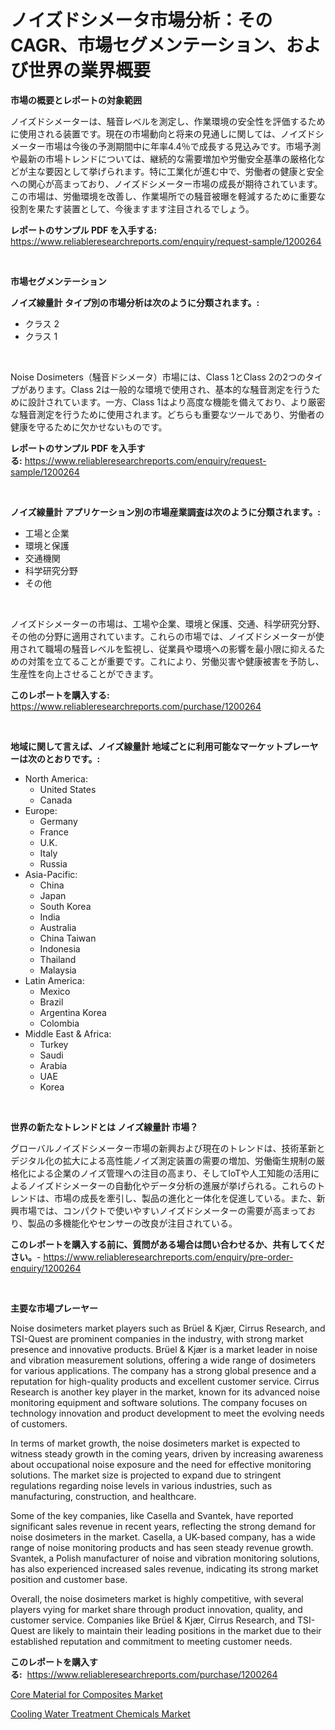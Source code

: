 <p><h1>ノイズドシメータ市場分析：そのCAGR、市場セグメンテーション、および世界の業界概要</h1></p><p><strong>市場の概要とレポートの対象範囲</strong></p>
<p><p>ノイズドシメーターは、騒音レベルを測定し、作業環境の安全性を評価するために使用される装置です。現在の市場動向と将来の見通しに関しては、ノイズドシメーター市場は今後の予測期間中に年率4.4％で成長する見込みです。市場予測や最新の市場トレンドについては、継続的な需要増加や労働安全基準の厳格化などが主な要因として挙げられます。特に工業化が進む中で、労働者の健康と安全への関心が高まっており、ノイズドシメーター市場の成長が期待されています。この市場は、労働環境を改善し、作業場所での騒音被曝を軽減するために重要な役割を果たす装置として、今後ますます注目されるでしょう。</p></p>
<p><strong>レポートのサンプル PDF を入手する:</strong> <a href="https://www.reliableresearchreports.com/enquiry/request-sample/1200264">https://www.reliableresearchreports.com/enquiry/request-sample/1200264</a></p>
<p>&nbsp;</p>
<p><strong>市場セグメンテーション</strong></p>
<p><strong>ノイズ線量計 タイプ別の市場分析は次のように分類されます。:</strong></p>
<p><ul><li>クラス 2</li><li>クラス 1</li></ul></p>
<p>&nbsp;</p>
<p><p>Noise Dosimeters（騒音ドシメータ）市場には、Class 1とClass 2の2つのタイプがあります。Class 2は一般的な環境で使用され、基本的な騒音測定を行うために設計されています。一方、Class 1はより高度な機能を備えており、より厳密な騒音測定を行うために使用されます。どちらも重要なツールであり、労働者の健康を守るために欠かせないものです。</p></p>
<p><strong>レポートのサンプル PDF を入手する:</strong>&nbsp;<a href="https://www.reliableresearchreports.com/enquiry/request-sample/1200264">https://www.reliableresearchreports.com/enquiry/request-sample/1200264</a></p>
<p>&nbsp;</p>
<p><strong> ノイズ線量計 アプリケーション別の市場産業調査は次のように分類されます。:</strong></p>
<p><ul><li>工場と企業</li><li>環境と保護</li><li>交通機関</li><li>科学研究分野</li><li>その他</li></ul></p>
<p>&nbsp;</p>
<p><p>ノイズドシメーターの市場は、工場や企業、環境と保護、交通、科学研究分野、その他の分野に適用されています。これらの市場では、ノイズドシメーターが使用されて職場の騒音レベルを監視し、従業員や環境への影響を最小限に抑えるための対策を立てることが重要です。これにより、労働災害や健康被害を予防し、生産性を向上させることができます。</p></p>
<p><strong>このレポートを購入する:</strong>&nbsp; <a href="https://www.reliableresearchreports.com/purchase/1200264">https://www.reliableresearchreports.com/purchase/1200264</a></p>
<p>&nbsp;</p>
<p><strong>地域に関して言えば、ノイズ線量計 地域ごとに利用可能なマーケットプレーヤーは次のとおりです。:</strong></p>
<p><ul>
    <li>
        North America:
        <ul>
            <li>United States</li>
            <li>Canada</li>
        </ul>
    </li>
    <li>
        Europe:
        <ul>
            <li>Germany</li>
            <li>France</li>
            <li>U.K.</li>
            <li>Italy</li>
            <li>Russia</li>
        </ul>
    </li>
    <li>
        Asia-Pacific:
        <ul>
            <li>China</li>
            <li>Japan</li>
            <li>South Korea</li>
            <li>India</li>
            <li>Australia</li>
            <li>China Taiwan</li>
            <li>Indonesia</li>
            <li>Thailand</li>
            <li>Malaysia</li>
        </ul>
    </li>
    <li>
        Latin America:
        <ul>
            <li>Mexico</li>
            <li>Brazil</li>
            <li>Argentina Korea</li>
            <li>Colombia</li>
        </ul>
    </li>
    <li>
        Middle East & Africa:
        <ul>
            <li>Turkey</li>
            <li>Saudi</li>
            <li>Arabia</li>
            <li>UAE</li>
            <li>Korea</li>
        </ul>
    </li>
    </ul></p>
<p>&nbsp;</p>
<p><strong>世界の新たなトレンドとは ノイズ線量計 市場？</strong></p>
<p><p>グローバルノイズドシメーター市場の新興および現在のトレンドは、技術革新とデジタル化の拡大による高性能ノイズ測定装置の需要の増加、労働衛生規制の厳格化による企業のノイズ管理への注目の高まり、そしてIoTや人工知能の活用によるノイズドシメーターの自動化やデータ分析の進展が挙げられる。これらのトレンドは、市場の成長を牽引し、製品の進化と一体化を促進している。また、新興市場では、コンパクトで使いやすいノイズドシメーターの需要が高まっており、製品の多機能化やセンサーの改良が注目されている。</p></p>
<p><strong>このレポートを購入する前に、質問がある場合は問い合わせるか、共有してください。</strong>- <a href="https://www.reliableresearchreports.com/enquiry/pre-order-enquiry/1200264">https://www.reliableresearchreports.com/enquiry/pre-order-enquiry/1200264</a></p>
<p>&nbsp;</p>
<p><strong>主要な市場プレーヤー</strong></p>
<p><p>Noise dosimeters market players such as Brüel & Kjær, Cirrus Research, and TSI-Quest are prominent companies in the industry, with strong market presence and innovative products. Brüel & Kjær is a market leader in noise and vibration measurement solutions, offering a wide range of dosimeters for various applications. The company has a strong global presence and a reputation for high-quality products and excellent customer service. Cirrus Research is another key player in the market, known for its advanced noise monitoring equipment and software solutions. The company focuses on technology innovation and product development to meet the evolving needs of customers.</p><p>In terms of market growth, the noise dosimeters market is expected to witness steady growth in the coming years, driven by increasing awareness about occupational noise exposure and the need for effective monitoring solutions. The market size is projected to expand due to stringent regulations regarding noise levels in various industries, such as manufacturing, construction, and healthcare.</p><p>Some of the key companies, like Casella and Svantek, have reported significant sales revenue in recent years, reflecting the strong demand for noise dosimeters in the market. Casella, a UK-based company, has a wide range of noise monitoring products and has seen steady revenue growth. Svantek, a Polish manufacturer of noise and vibration monitoring solutions, has also experienced increased sales revenue, indicating its strong market position and customer base.</p><p>Overall, the noise dosimeters market is highly competitive, with several players vying for market share through product innovation, quality, and customer service. Companies like Brüel & Kjær, Cirrus Research, and TSI-Quest are likely to maintain their leading positions in the market due to their established reputation and commitment to meeting customer needs.</p></p>
<p><strong>このレポートを購入する:</strong>&nbsp;&nbsp;<a href="https://www.reliableresearchreports.com/purchase/1200264">https://www.reliableresearchreports.com/purchase/1200264</a></p>
<p><p><a href="https://changeable-paste-463.notion.site/Core-Material-for-Composites-Market-Research-Report-Provides-Critical-Insights-that-can-help-Shape-B-a6a611964edb462e9ec0d581f2f2033e">Core Material for Composites Market</a></p><p><a href="https://fuschia-pecorino-a6d.notion.site/Cooling-Water-Treatment-Chemicals-Market-A-Comprehensive-Report-of-its-Market-Share-Growth-Trends-2766890254d34c9aa4fd46aea0a0719d">Cooling Water Treatment Chemicals Market</a></p></p>
